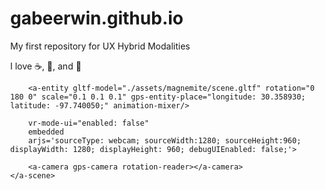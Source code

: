 # gabeerwin.github.io
My first repository for UX Hybrid Modalities

I love :coffee:, :climbing:, and :musical_note:

<!DOCTYPE html>
<html>
<head>
    <meta charset='utf-8'>
    <meta http-equiv='X-UA-Compatible' content='IE=edge'>
    <title>GeoAR.js demo</title>
    <script src='https://aframe.io/releases/0.9.2/aframe.min.js'></script>
    <script src="https://raw.githack.com/jeromeetienne/AR.js/master/aframe/build/aframe-ar.min.js"></script>
    <script src="https://raw.githack.com/donmccurdy/aframe-extras/master/dist/aframe-extras.loaders.min.js"></script>
    <script>
        THREEx.ArToolkitContext.baseURL = 'https://raw.githack.com/jeromeetienne/ar.js/master/three.js/'
    </script>
</head>

<body style='margin: 0; overflow: hidden;'>
    <a-scene

        <a-entity gltf-model="./assets/magnemite/scene.gltf" rotation="0 180 0" scale="0.1 0.1 0.1" gps-entity-place="longitude: 30.358930; latitude: -97.740050;" animation-mixer/>

        vr-mode-ui="enabled: false"
		embedded
        arjs='sourceType: webcam; sourceWidth:1280; sourceHeight:960; displayWidth: 1280; displayHeight: 960; debugUIEnabled: false;'>
        
        <a-camera gps-camera rotation-reader></a-camera>
	</a-scene>
</body>

